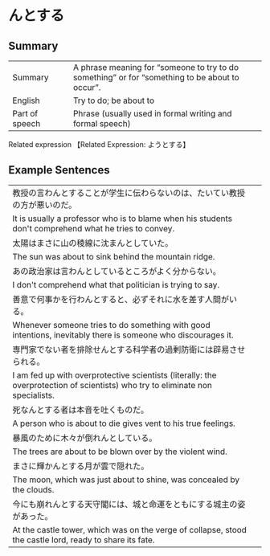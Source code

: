 # んとする

## Summary

<table><tr>   <td>Summary<td>   <td>A phrase meaning for “someone to try to do something” or for “something to be about to occur”.</td><tr><tr>   <td>English<td>   <td>Try to do; be about to</td><tr><tr>   <td>Part of speech<td>   <td>Phrase (usually used in formal writing and formal speech)</td><tr></table><tr>   <td>Related expression<td>   <td>【Related Expression: ようとする】</td><tr></table></table>

## Example Sentences

<table><tr><td>教授の言わんとすることが学生に伝わらないのは、たいてい教授の方が悪いのだ。<td><tr><tr><td>It is usually a professor who is to blame when his students don't comprehend what he tries to convey.<td><tr><tr><td>太陽はまさに山の稜線に沈まんとしていた。<td><tr><tr><td>The sun was about to sink behind the mountain ridge.<td><tr><tr><td>あの政治家は言わんとしているところがよく分からない。<td><tr><tr><td>I don't comprehend what that politician is trying to say.<td><tr><tr><td>善意で何事かを行わんとすると、必ずそれに水を差す人間がいる。<td><tr><tr><td>Whenever someone tries to do something with good intentions, inevitably there is someone who discourages it.<td><tr><tr><td>専門家でない者を排除せんとする科学者の過剰防衛には辟易させられる。<td><tr><tr><td>I am fed up with overprotective scientists (literally: the overprotection of scientists) who try to eliminate non specialists.<td><tr><tr><td>死なんとする者は本音を吐くものだ。<td><tr><tr><td>A person who is about to die gives vent to his true feelings.<td><tr><tr><td>暴風のために木々が倒れんとしている。<td><tr><tr><td>The trees are about to be blown over by the violent wind.<td><tr><tr><td>まさに輝かんとする月が雲で隠れた。<td><tr><tr><td>The moon, which was just about to shine, was concealed by the clouds.<td><tr><tr><td>今にも崩れんとする天守閣には、城と命運をともにする城主の姿があった。<td><tr><tr><td>At the castle tower, which was on the verge of collapse, stood the castle lord, ready to share its fate.<td><tr></table>

